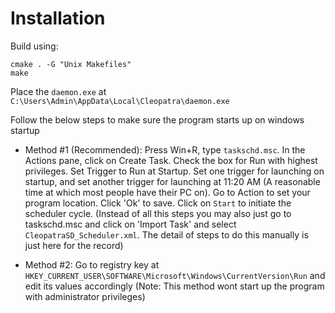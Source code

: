 # Installation

Build using:

```
cmake . -G "Unix Makefiles"
make
```

Place the `daemon.exe` at `C:\Users\Admin\AppData\Local\Cleopatra\daemon.exe`

Follow the below steps to make sure the program starts up on windows startup

- Method #1 (Recommended): Press Win+R, type `taskschd.msc`. In the Actions 
pane, click on Create Task. Check the box for Run with highest privileges.
Set Trigger to Run at Startup. Set one trigger for launching on startup, and
set another trigger for launching at 11:20 AM (A reasonable time at which 
most people have their PC on). Go to Action to set your program location. 
Click 'Ok' to save. Click on `Start` to initiate the scheduler cycle. 
(Instead of all this steps you may also just go to taskschd.msc and click 
on 'Import Task' and select `CleopatraSD_Scheduler.xml`. The detail of steps
to do this manually is just here for the record)

- Method #2: Go to registry key at 
`HKEY_CURRENT_USER\SOFTWARE\Microsoft\Windows\CurrentVersion\Run` and edit
its values accordingly (Note: This method wont start up the program with 
administrator privileges)
